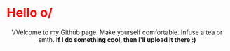 <h1 style="color:Red;"> Hello o/ </h1>
<center>
VVelcome to my Github page. Make yourself comfortable. Infuse a tea or smth.
<b>If I do something cool, then I'll upload it there :) </b>
</center>
